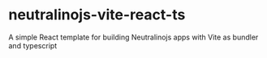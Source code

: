 # neutralinojs-vite-react-ts
A simple React template for building Neutralinojs apps with Vite as bundler and typescript
